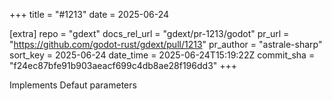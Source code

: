+++
title = "#1213"
date = 2025-06-24

[extra]
repo = "gdext"
docs_rel_url = "gdext/pr-1213/godot"
pr_url = "https://github.com/godot-rust/gdext/pull/1213"
pr_author = "astrale-sharp"
sort_key = 2025-06-24
date_time = 2025-06-24T15:19:22Z
commit_sha = "f24ec87bfe91b903aeacf699c4db8ae28f196dd3"
+++

Implements Defaut parameters
